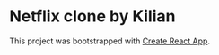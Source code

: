 # Netflix clone by Kilian

This project was bootstrapped with [Create React App](https://github.com/facebook/create-react-app).
